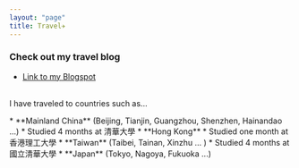 ```yaml
---
layout: "page"
title: Travel✈
---
```


### Check out my travel blog
* [Link to my Blogspot](https://saratravelog.blogspot.com)

<p>
<br>
I have traveled to countries such as...
<br>
</p>
* **Mainland China** (Beijing, Tianjin, Guangzhou, Shenzhen, Hainandao ...)
  * Studied 4 months at 清華大學
* **Hong Kong**
  * Studied one month at 香港理工大學
* **Taiwan** (Taibei, Tainan, Xinzhu ... )
  * Studied 4 months at 國立清華大學
* **Japan** (Tokyo, Nagoya, Fukuoka ...)
